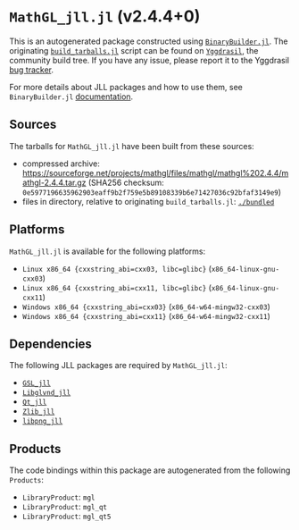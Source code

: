 # `MathGL_jll.jl` (v2.4.4+0)

This is an autogenerated package constructed using [`BinaryBuilder.jl`](https://github.com/JuliaPackaging/BinaryBuilder.jl). The originating [`build_tarballs.jl`](https://github.com/JuliaPackaging/Yggdrasil/blob/95108f1b7b23c371138a98f9e198f167b3542467/M/MathGL/build_tarballs.jl) script can be found on [`Yggdrasil`](https://github.com/JuliaPackaging/Yggdrasil/), the community build tree.  If you have any issue, please report it to the Yggdrasil [bug tracker](https://github.com/JuliaPackaging/Yggdrasil/issues).

For more details about JLL packages and how to use them, see `BinaryBuilder.jl` [documentation](https://juliapackaging.github.io/BinaryBuilder.jl/dev/jll/).

## Sources

The tarballs for `MathGL_jll.jl` have been built from these sources:

* compressed archive: https://sourceforge.net/projects/mathgl/files/mathgl/mathgl%202.4.4/mathgl-2.4.4.tar.gz (SHA256 checksum: `0e5977196635962903eaff9b2f759e5b89108339b6e71427036c92bfaf3149e9`)
* files in directory, relative to originating `build_tarballs.jl`: [`./bundled`](https://github.com/JuliaPackaging/Yggdrasil/tree/95108f1b7b23c371138a98f9e198f167b3542467/M/MathGL/bundled)

## Platforms

`MathGL_jll.jl` is available for the following platforms:

* `Linux x86_64 {cxxstring_abi=cxx03, libc=glibc}` (`x86_64-linux-gnu-cxx03`)
* `Linux x86_64 {cxxstring_abi=cxx11, libc=glibc}` (`x86_64-linux-gnu-cxx11`)
* `Windows x86_64 {cxxstring_abi=cxx03}` (`x86_64-w64-mingw32-cxx03`)
* `Windows x86_64 {cxxstring_abi=cxx11}` (`x86_64-w64-mingw32-cxx11`)

## Dependencies

The following JLL packages are required by `MathGL_jll.jl`:

* [`GSL_jll`](https://github.com/JuliaBinaryWrappers/GSL_jll.jl)
* [`Libglvnd_jll`](https://github.com/JuliaBinaryWrappers/Libglvnd_jll.jl)
* [`Qt_jll`](https://github.com/JuliaBinaryWrappers/Qt_jll.jl)
* [`Zlib_jll`](https://github.com/JuliaBinaryWrappers/Zlib_jll.jl)
* [`libpng_jll`](https://github.com/JuliaBinaryWrappers/libpng_jll.jl)

## Products

The code bindings within this package are autogenerated from the following `Products`:

* `LibraryProduct`: `mgl`
* `LibraryProduct`: `mgl_qt`
* `LibraryProduct`: `mgl_qt5`
